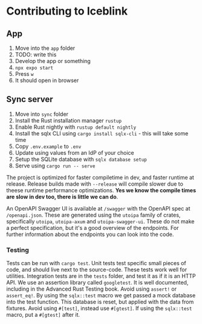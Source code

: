 # Contributing to Iceblink

## App

1. Move into the `app` folder
2. TODO: write this
3. Develop the app or something
4. `npx expo start`
5. Press `w`
6. It should open in browser

## Sync server

1. Move into `sync` folder
2. Install the Rust installation manager `rustup`
3. Enable Rust nightly with `rustup default nightly`
4. Install the sqlx CLI using `cargo install sqlx-cli` - this will take some time
5. Copy `.env.example` to `.env`
6. Update using values from an IdP of your choice
7. Setup the SQLite database with `sqlx database setup`
8. Serve using `cargo run -- serve`

The project is optimized for faster compiletime in dev, and faster runtime at
release. Release builds made with `--release` will compile slower due to theese
runtime performance optimizations. **Yes we know the compile times are slow in
dev too, there is little we can do**.

An OpenAPI Swagger UI is available at `/swagger` with the OpenAPI spec at
`/openapi.json`. These are generated using the `utoipa` family of crates,
specifically `utoipa`, `utoipa-axum` and `utoipa-swagger-ui`. These do not make
a perfect specification, but it's a good overview of the endpoints. For further
information about the endpoints you can look into the code.

### Testing

Tests can be run with `cargo test`. Unit tests test specific small pieces of
code, and should live next to the source-code. These tests work well for
utilities. Integration tests are in the `tests` folder, and test it as if it is
an HTTP API. We use an assertion library called `googletest`. It is well
documented, including in the Advanced Rust Testing book. Avoid using `assert!`
or `assert_eq!`. By using the `sqlx::test` macro we get passed a mock database
into the test function. This database is reset, but applied with the data from
fixtures. Avoid using `#[test]`, instead use `#[gtest]`. If using the
`sqlx::test` macro, put a `#[gtest]` after it.
